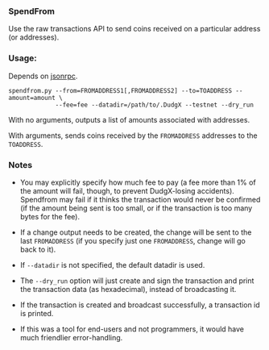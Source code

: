 ### SpendFrom ###

Use the raw transactions API to send coins received on a particular
address (or addresses).

### Usage: ###
Depends on [jsonrpc](http://json-rpc.org/).

	spendfrom.py --from=FROMADDRESS1[,FROMADDRESS2] --to=TOADDRESS --amount=amount \
	             --fee=fee --datadir=/path/to/.DudgX --testnet --dry_run

With no arguments, outputs a list of amounts associated with addresses.

With arguments, sends coins received by the `FROMADDRESS` addresses to the `TOADDRESS`.

### Notes ###

- You may explicitly specify how much fee to pay (a fee more than 1% of the amount
will fail,  though, to prevent DudgX-losing accidents). Spendfrom may fail if
it thinks the transaction would never be confirmed (if the amount being sent is
too small, or if the transaction is too many bytes for the fee).

- If a change output needs to be created, the change will be sent to the last
`FROMADDRESS` (if you specify just one `FROMADDRESS`, change will go back to it).

- If `--datadir` is not specified, the default datadir is used.

- The `--dry_run` option will just create and sign the transaction and print
the transaction data (as hexadecimal), instead of broadcasting it.

- If the transaction is created and broadcast successfully, a transaction id
is printed.

- If this was a tool for end-users and not programmers, it would have much friendlier
error-handling.
